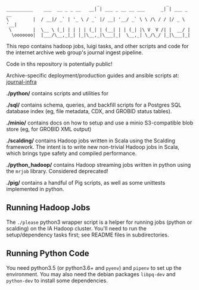 
                                      _                         _           
    __________    ___  __ _ _ __   __| | ___ _ __ __ ___      _| | ___ _ __ 
    \         |  / __|/ _` | '_ \ / _` |/ __| '__/ _` \ \ /\ / / |/ _ \ '__|
     \        |  \__ \ (_| | | | | (_| | (__| | | (_| |\ V  V /| |  __/ |   
      \ooooooo|  |___/\__,_|_| |_|\__,_|\___|_|  \__,_| \_/\_/ |_|\___|_|   


This repo contains hadoop jobs, luigi tasks, and other scripts and code for the
internet archive web group's journal ingest pipeline.

Code in tihs repository is potentially public!

Archive-specific deployment/production guides and ansible scripts at:
[journal-infra](https://git.archive.org/webgroup/journal-infra)

**./python/** contains scripts and utilities for 

**./sql/** contains schema, queries, and backfill scripts for a Postgres SQL
database index (eg, file metadata, CDX, and GROBID status tables).

**./minio/** contains docs on how to setup and use a minio S3-compatible blob
store (eg, for GROBID XML output)

**./scalding/** contains Hadoop jobs written in Scala using the Scalding
framework. The intent is to write new non-trivial Hadoop jobs in Scala, which
brings type safety and compiled performance.

**./python_hadoop/** contains Hadoop streaming jobs written in python using the
`mrjob` library. Considered deprecated!

**./pig/** contains a handful of Pig scripts, as well as some unittests
implemented in python.

## Running Hadoop Jobs

The `./please` python3 wrapper script is a helper for running jobs (python or
scalding) on the IA Hadoop cluster. You'll need to run the setup/dependency
tasks first; see README files in subdirectories.

## Running Python Code

You need python3.5 (or python3.6+ and `pyenv`) and `pipenv` to set up the
environment. You may also need the debian packages `libpq-dev` and `
python-dev` to install some dependencies.
